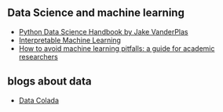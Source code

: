 ## Data Science and machine learning
- [Python Data Science Handbook by Jake VanderPlas](https://jakevdp.github.io/PythonDataScienceHandbook/)
- [Interpretable Machine Learning](https://christophm.github.io/interpretable-ml-book/) 
- [How to avoid machine learning pitfalls: a guide for academic researchers](https://arxiv.org/abs/2108.02497?fbclid=IwAR1y-kqKj985K-gC3fORIG0Ju1woWlexajvo47FPwMr9ANXzjwvTVrirvSY)

## blogs about data
- [Data Colada](https://datacolada.org)
